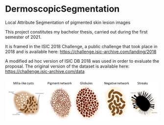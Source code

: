# DermoscopicSegmentation
Local Attribute Segmentation of pigmented skin lesion images

This project constitutes my bachelor thesis, carried out during the first semester of 2021. 

It is framed in the ISIC 2018 Challenge, a public challenge that took place in 2018 and is available here: https://challenge.isic-archive.com/landing/2018

A modified ad hoc version of ISIC DB 2018 was used in order to evaluate the proposal. The original version of the dataset is available here: https://challenge.isic-archive.com/data 


![Alt text](./structures.png?raw=true "Local Attributes of a skin lesion")

